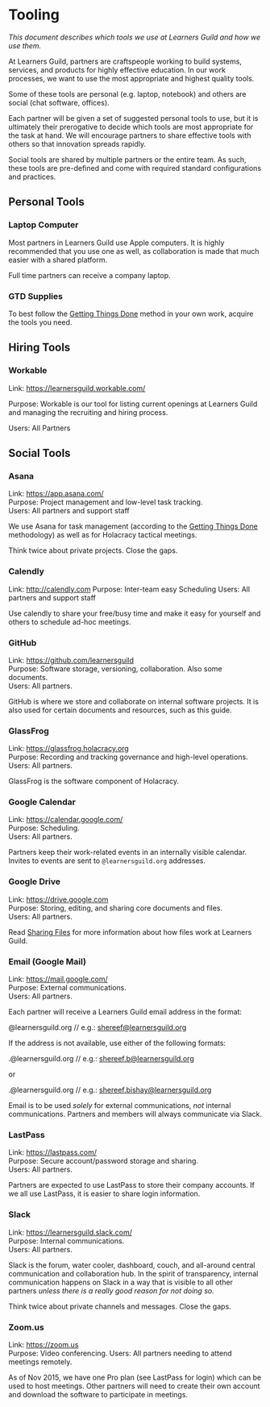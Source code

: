 # Tooling

_This document describes which tools we use at Learners Guild and how we use them._

At Learners Guild, partners are craftspeople working to build systems, services, and products for highly effective education. In our work processes, we want to use the most appropriate and highest quality tools.

Some of these tools are personal (e.g. laptop, notebook) and others are social (chat software, offices).

Each partner will be given a set of suggested personal tools to use, but it is ultimately their prerogative to decide which tools are most appropriate for the task at hand. We will encourage partners to share effective tools with others so that innovation spreads rapidly.

Social tools are shared by multiple partners or the entire team. As such, these tools are pre-defined and come with required standard configurations and practices.

## Personal Tools

### Laptop Computer

Most partners in Learners Guild use Apple computers. It is highly recommended that you use one as well, as collaboration is made that much easier with a shared platform.

Full time partners can receive a company laptop.

### GTD Supplies

To best follow the [Getting Things Done][gtd] method in your own work, acquire the tools you need.

## Hiring Tools

### Workable

Link: https://learnersguild.workable.com/

Purpose:  Workable is our tool for listing current openings at Learners Guild and managing the recruiting and hiring process.

Users: All Partners

## Social Tools

### Asana

Link: https://app.asana.com/<br>
Purpose: Project management and low-level task tracking.<br>
Users: All partners and support staff

We use Asana for task management (according to the [Getting Things Done][gtd] methodology) as well as for Holacracy tactical meetings.

Think twice about private projects. Close the gaps.

### Calendly

Link: http://calendly.com
Purpose: Inter-team easy Scheduling
Users: All partners and support staff

Use calendly to share your free/busy time and make it easy for yourself and others to schedule ad-hoc meetings.

### GitHub

Link: https://github.com/learnersguild<br>
Purpose: Software storage, versioning, collaboration. Also some documents.<br>
Users: All partners.

GitHub is where we store and collaborate on internal software projects. It is also used for certain documents and resources, such as this guide.

### GlassFrog

Link: https://glassfrog.holacracy.org<br>
Purpose: Recording and tracking governance and high-level operations.<br>
Users: All partners.

GlassFrog is the software component of Holacracy.

### Google Calendar

Link: https://calendar.google.com/<br>
Purpose: Scheduling.<br>
Users: All partners.

Partners keep their work-related events in an internally visible calendar. Invites to events are sent to `@learnersguild.org` addresses.

### Google Drive

Link: https://drive.google.com<br>
Purpose: Storing, editing, and sharing core documents and files.<br>
Users: All partners.

Read [Sharing Files][sharing-files] for more information about how files work at Learners Guild.

### Email (Google Mail)

Link: https://mail.google.com/<br>
Purpose: External communications.<br>
Users: All partners.

Each partner will receive a Learners Guild email address in the format:

  <first name>@learnersguild.org
  // e.g.: shereef@learnersguild.org

If the address is not available, use either of the following formats:

  <first name>.<first letter of last name>@learnersguild.org
  // e.g.: shereef.b@learnersguild.org

or

  <first name>.<last name>@learnersguild.org
  // e.g.: shereef.bishay@learnersguild.org

Email is to be used _solely_ for external communications, _not_ internal communications. Partners and members will always communicate via Slack.

### LastPass

Link: https://lastpass.com/<br>
Purpose: Secure account/password storage and sharing.<br>
Users: All partners.

Partners are expected to use LastPass to store their company accounts. If we all use LastPass, it is easier to share login information.

### Slack

Link: https://learnersguild.slack.com/<br>
Purpose: Internal communications.<br>
Users: All partners.

Slack is the forum, water cooler, dashboard, couch, and all-around central communication and collaboration hub. In the spirit of transparency, internal communication happens on Slack in a way that is visible to all other partners _unless there is a really good reason for not doing so._

Think twice about private channels and messages. Close the gaps.

### Zoom.us

Link: https://zoom.us<br>
Purpose: Video conferencing.
Users: All partners needing to attend meetings remotely.

As of Nov 2015, we have one Pro plan (see LastPass for login) which can be used to host meetings. Other partners will need to create their own account and download the software to participate in meetings.

[gtd]: GTD.md
[sharing-files]: Sharing-Files.md
